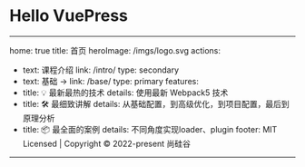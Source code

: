# Hello VuePress
---
home: true
title: 首页
heroImage: /imgs/logo.svg
actions:
  - text: 课程介绍
    link: /intro/
    type: secondary
  - text: 基础 →
    link: /base/
    type: primary
features:
  - title: 💡 最新最热的技术
    details: 使用最新 Webpack5 技术
  - title: 🛠️ 最细致讲解
    details: 从基础配置，到高级优化，到项目配置，最后到原理分析
  - title: 📦 最全面的案例
    details: 不同角度实现loader、plugin
footer: MIT Licensed | Copyright © 2022-present 尚硅谷
---